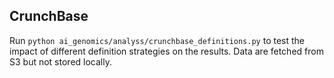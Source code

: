 ## CrunchBase

Run `python ai_genomics/analyss/crunchbase_definitions.py` to test the impact of different definition strategies on the results. Data are fetched from S3 but not stored locally.
